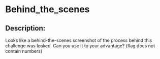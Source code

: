 
# Behind_the_scenes
## Description:
Looks like a behind-the-scenes screenshot of the process behind this challenge was leaked. Can you use it to your advantage? (flag does not contain numbers)

